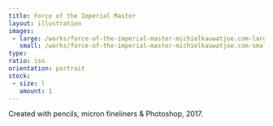```yaml
---
title: Force of the Imperial Master
layout: illustration
images:
 - large: /works/force-of-the-imperial-master-michielkauwatjoe.com-large.jpg
   small: /works/force-of-the-imperial-master-michielkauwatjoe.com-small.jpg
type: 
ratio: iso
orientation: portrait
stock:
 - size: l 
   amount: 1
---
```


Created with pencils, micron fineliners & Photoshop, 2017.
